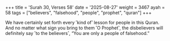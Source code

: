 +++
title = 'Surah 30, Verses 58'
date = '2025-08-27'
weight = 3467
ayah = 58
tags = ["believers", "falsehood", "people", "prophet", "quran"]
+++

We have certainly set forth every ˹kind of˺ lesson for people in this Quran. And no matter what sign you bring to them ˹O Prophet˺, the disbelievers will definitely say ˹to the believers˺, “You are only a people of falsehood.”